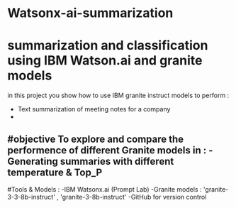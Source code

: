 # Watsonx-ai-summarization
# summarization and classification using IBM Watson.ai and granite models
in this project you show how to use IBM granite instruct models to perform :
- Text summarization of meeting notes for a company
- 
#objective
To explore and compare the performence of different Granite models in :
-Generating summaries with different temperature & Top_P
-
#Tools & Models :
-IBM Watsonx.ai (Prompt Lab)
-Granite models : 'granite-3-3-8b-instruct' , 'granite-3-8b-instruct'
-GitHub for version control
